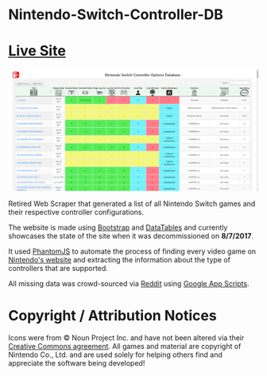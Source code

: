 # Nintendo-Switch-Controller-DB

# [Live Site](https://xmoose25x.github.io/Nintendo-Switch-Controller-DB/)
![Nintendo Switch Controller DB Demo](./images/site-demo.png)

Retired Web Scraper that generated a list of all Nintendo Switch games and their respective controller configurations.

The website is made using [Bootstrap](https://getbootstrap.com/) and [DataTables](https://datatables.net/) and currently showcases the state of the site when it was decommissioned on **8/7/2017**.

It used [PhantomJS](https://phantomjs.org/) to automate the process of finding every video game on [Nintendo's website](https://www.nintendo.com/) and extracting the information about the type of controllers that are supported.

All missing data was crowd-sourced via [Reddit](https://www.reddit.com/r/NintendoSwitch/) using [Google App Scripts](https://www.google.com/script/start/).


# Copyright / Attribution Notices
Icons were from © Noun Project Inc. and have not been altered via their [Creative Commons agreement](https://thenounproject.com/legal/).
All games and material are copyright of Nintendo Co., Ltd. and are used solely for helping others find and appreciate the software being developed!